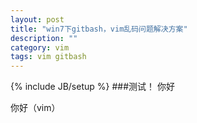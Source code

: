 ```yaml
---
layout: post
title: "win7下gitbash，vim乱码问题解决方案"
description: ""
category: vim
tags: vim gitbash
---
```

{% include JB/setup %}
###测试！
你好

你好（vim）
